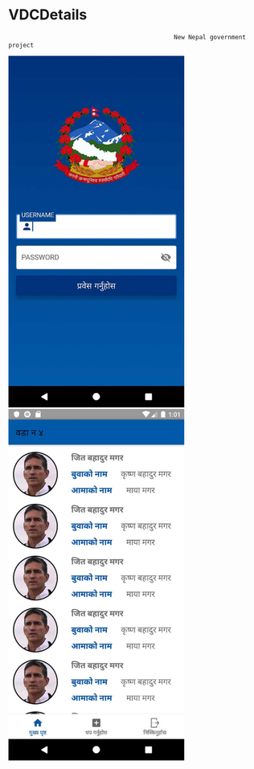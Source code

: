 # VDCDetails

                                                  New Nepal government project
  <img src="Screenshot_1570172505.jpg" width="350" title="Login UI"><img src="main.jpg" width="350" title="Main UI">
                                                  
                                              
